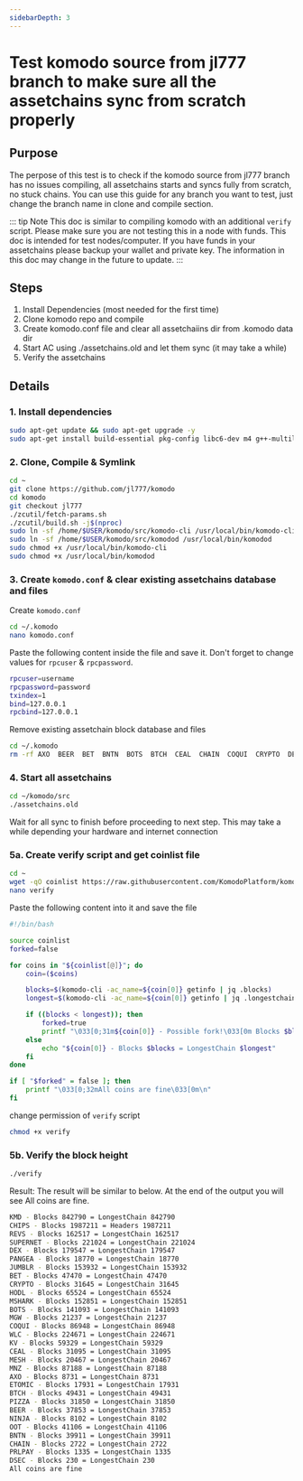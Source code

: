 ```yaml
---
sidebarDepth: 3
---
```


# Test komodo source from jl777 branch to make sure all the assetchains sync from scratch properly

## Purpose

The perpose of this test is to check if the komodo source from jl777 branch has no issues compiling, all assetchains starts and syncs fully from scratch, no stuck chains. You can use this guide for any branch you want to test, just change the branch name in clone and compile section.

::: tip Note
This doc is similar to compiling komodo with an additional `verify` script. Please make sure you are not testing this in a node with funds. This doc is intended for test nodes/computer. If you have funds in your assetchains please backup your wallet and private key. The information in this doc may change in the future to update.
:::

## Steps

1. Install Dependencies (most needed for the first time)
1. Clone komodo repo and compile
1. Create komodo.conf file and clear all assetchaiins dir from .komodo data dir
1. Start AC using ./assetchains.old and let them sync (it may take a while)
1. Verify the assetchains

## Details

### 1. Install dependencies

```bash
sudo apt-get update && sudo apt-get upgrade -y
sudo apt-get install build-essential pkg-config libc6-dev m4 g++-multilib autoconf libtool ncurses-dev unzip git python zlib1g-dev wget bsdmainutils automake libboost-all-dev libssl-dev libprotobuf-dev protobuf-compiler libgtest-dev libqt4-dev libqrencode-dev libdb++-dev ntp ntpdate software-properties-common curl libcurl4-gnutls-dev cmake clang libsodium-dev -y
```

### 2. Clone, Compile & Symlink

```bash
cd ~
git clone https://github.com/jl777/komodo
cd komodo
git checkout jl777
./zcutil/fetch-params.sh
./zcutil/build.sh -j$(nproc)
sudo ln -sf /home/$USER/komodo/src/komodo-cli /usr/local/bin/komodo-cli
sudo ln -sf /home/$USER/komodo/src/komodod /usr/local/bin/komodod
sudo chmod +x /usr/local/bin/komodo-cli
sudo chmod +x /usr/local/bin/komodod
```

### 3. Create `komodo.conf` & clear existing assetchains database and files

Create `komodo.conf`

```bash
cd ~/.komodo
nano komodo.conf
```

Paste the following content inside the file and save it. Don't forget to change values for `rpcuser` & `rpcpassword`.

```bash
rpcuser=username
rpcpassword=password
txindex=1
bind=127.0.0.1
rpcbind=127.0.0.1
```

Remove existing assetchain block database and files

```bash
cd ~/.komodo
rm -rf AXO  BEER  BET  BNTN  BOTS  BTCH  CEAL  CHAIN  COQUI  CRYPTO  DEX  DSEC  ETOMIC  HODL  JUMBLR  KV  MESH  MGW  MNZ  MSHARK  NINJA  OOT  PANGEA  PIZZA  PRLPAY  REVS  SUPERNET  WLC
```

### 4. Start all assetchains

```bash
cd ~/komodo/src
./assetchains.old
```

Wait for all sync to finish before proceeding to next step. This may take a while depending your hardware and internet connection

### 5a. Create verify script and get coinlist file

```bash
cd ~
wget -qO coinlist https://raw.githubusercontent.com/KomodoPlatform/komodotools/master/webworker01/coinlist
nano verify
```

Paste the following content into it and save the file

```bash
#!/bin/bash

source coinlist
forked=false

for coins in "${coinlist[@]}"; do
    coin=($coins)

    blocks=$(komodo-cli -ac_name=${coin[0]} getinfo | jq .blocks)
    longest=$(komodo-cli -ac_name=${coin[0]} getinfo | jq .longestchain)

    if ((blocks < longest)); then
        forked=true
        printf "\033[0;31m${coin[0]} - Possible fork!\033[0m Blocks $blocks < LongestChain $longest\n"
    else
        echo "${coin[0]} - Blocks $blocks = LongestChain $longest"
    fi
done

if [ "$forked" = false ]; then
    printf "\033[0;32mAll coins are fine\033[0m\n"
fi
```

change permission of `verify` script

```bash
chmod +x verify
```

### 5b. Verify the block height

```bash
./verify
```

Result: The result will be similar to below. At the end of the output you will see All coins are fine.

```bash
KMD - Blocks 842790 = LongestChain 842790
CHIPS - Blocks 1987211 = Headers 1987211
REVS - Blocks 162517 = LongestChain 162517
SUPERNET - Blocks 221024 = LongestChain 221024
DEX - Blocks 179547 = LongestChain 179547
PANGEA - Blocks 18770 = LongestChain 18770
JUMBLR - Blocks 153932 = LongestChain 153932
BET - Blocks 47470 = LongestChain 47470
CRYPTO - Blocks 31645 = LongestChain 31645
HODL - Blocks 65524 = LongestChain 65524
MSHARK - Blocks 152851 = LongestChain 152851
BOTS - Blocks 141093 = LongestChain 141093
MGW - Blocks 21237 = LongestChain 21237
COQUI - Blocks 86948 = LongestChain 86948
WLC - Blocks 224671 = LongestChain 224671
KV - Blocks 59329 = LongestChain 59329
CEAL - Blocks 31095 = LongestChain 31095
MESH - Blocks 20467 = LongestChain 20467
MNZ - Blocks 87188 = LongestChain 87188
AXO - Blocks 8731 = LongestChain 8731
ETOMIC - Blocks 17931 = LongestChain 17931
BTCH - Blocks 49431 = LongestChain 49431
PIZZA - Blocks 31850 = LongestChain 31850
BEER - Blocks 37853 = LongestChain 37853
NINJA - Blocks 8102 = LongestChain 8102
OOT - Blocks 41106 = LongestChain 41106
BNTN - Blocks 39911 = LongestChain 39911
CHAIN - Blocks 2722 = LongestChain 2722
PRLPAY - Blocks 1335 = LongestChain 1335
DSEC - Blocks 230 = LongestChain 230
All coins are fine
```
